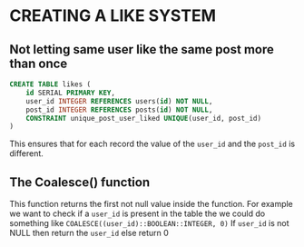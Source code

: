# CREATING A LIKE SYSTEM 

## Not letting same user like the same post more than once 
```sql
CREATE TABLE likes (
    id SERIAL PRIMARY KEY,
    user_id INTEGER REFERENCES users(id) NOT NULL,
    post_id INTEGER REFERENCES posts(id) NOT NULL,
    CONSTRAINT unique_post_user_liked UNIQUE(user_id, post_id)
)
```
This ensures that for each record the value of the `user_id` and the `post_id` is different.

## The Coalesce() function
This function returns the first not null value inside the function. For example we want to check if a `user_id` is present in the table the we could do something like 
`COALESCE((user_id)::BOOLEAN::INTEGER, 0)`
If `user_id` is not NULL then return the `user_id` else return 0

